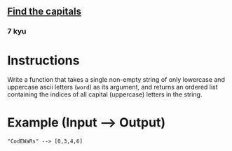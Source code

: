 <h2><a href=https://www.codewars.com/kata/539ee3b6757843632d00026b/train/python target="_blank">Find the capitals</a></h2><h3>7 kyu</h3><h1 id="instructions">Instructions</h1><p>Write a function that takes a single non-empty string of only lowercase and uppercase ascii letters (<code>word</code>) as its argument, and returns an ordered list containing the indices of all capital (uppercase) letters in the string.</p><h1 id="example-input----output">Example (Input --&gt; Output)</h1><pre><code>"CodEWaRs" --&gt; [0,3,4,6]</code></pre>